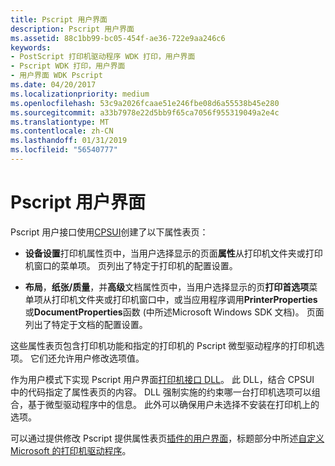 ```yaml
---
title: Pscript 用户界面
description: Pscript 用户界面
ms.assetid: 88c1bb99-bc05-454f-ae36-722e9aa246c6
keywords:
- PostScript 打印机驱动程序 WDK 打印，用户界面
- Pscript WDK 打印，用户界面
- 用户界面 WDK Pscript
ms.date: 04/20/2017
ms.localizationpriority: medium
ms.openlocfilehash: 53c9a2026fcaae51e246fbe08d6a55538b45e280
ms.sourcegitcommit: a33b7978e22d5bb9f65ca7056f955319049a2e4c
ms.translationtype: MT
ms.contentlocale: zh-CN
ms.lasthandoff: 01/31/2019
ms.locfileid: "56540777"
---
```

# <a name="pscript-user-interface"></a>Pscript 用户界面





Pscript 用户接口使用[CPSUI](common-property-sheet-user-interface.md)创建了以下属性表页：

-   **设备设置**打印机属性页中，当用户选择显示的页面**属性**从打印机文件夹或打印机窗口的菜单项。 页列出了特定于打印机的配置设置。

-   **布局**，**纸张/质量**，并**高级**文档属性页中，当用户选择显示的页**打印首选项**菜单项从打印机文件夹或打印机窗口中，或当应用程序调用**PrinterProperties**或**DocumentProperties**函数 (中所述Microsoft Windows SDK 文档)。 页面列出了特定于文档的配置设置。

这些属性表页包含打印机功能和指定的打印机的 Pscript 微型驱动程序的打印机选项。 它们还允许用户修改选项值。

作为用户模式下实现 Pscript 用户界面[打印机接口 DLL](printer-interface-dll.md)。 此 DLL，结合 CPSUI 中的代码指定了属性表页的内容。 DLL 强制实施的约束哪一台打印机选项可以组合，基于微型驱动程序中的信息。 此外可以确保用户未选择不安装在打印机上的选项。

可以通过提供修改 Pscript 提供属性表页[插件的用户界面](user-interface-plug-ins.md)，标题部分中所述[自定义 Microsoft 的打印机驱动程序](customizing-microsoft-s-printer-drivers.md)。

 

 




